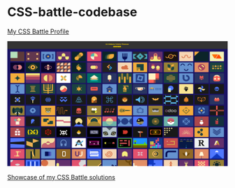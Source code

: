 # CSS-battle-codebase
[My CSS Battle Profile](https://cssbattle.dev/player/astrogeek77)

<img title="showcase" alt="showcase" src="https://github.com/Astrogeek77/CSS_Battles_Codebase/blob/main/Solved_target_screenshots/showcase_screenshot.png?raw=true">

[Showcase of my CSS Battle solutions](https://astrogeek77.github.io/CSS_Battles_Codebase/showcase.html)



